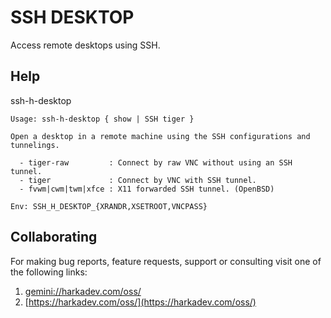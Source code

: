 SSH DESKTOP
===========

Access remote desktops using SSH.

## Help

ssh-h-desktop

    Usage: ssh-h-desktop { show | SSH tiger }
    
    Open a desktop in a remote machine using the SSH configurations and
    tunnelings.
    
      - tiger-raw         : Connect by raw VNC without using an SSH tunnel.
      - tiger             : Connect by VNC with SSH tunnel.
      - fvwm|cwm|twm|xfce : X11 forwarded SSH tunnel. (OpenBSD)
    
    Env: SSH_H_DESKTOP_{XRANDR,XSETROOT,VNCPASS}

## Collaborating

For making bug reports, feature requests, support or consulting visit
one of the following links:

1. [gemini://harkadev.com/oss/](gemini://harkadev.com/oss/)
2. [https://harkadev.com/oss/](https://harkadev.com/oss/)
